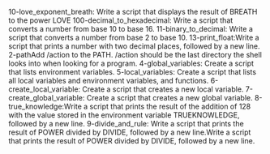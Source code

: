 10-love_exponent_breath: Write a script that displays the result of BREATH to the power LOVE
100-decimal_to_hexadecimal: Write a script that converts a number from base 10 to base 16.
11-binary_to_decimal: Write a script that converts a number from base 2 to base 10.
13-print_float:Write a script that prints a number with two decimal places, followed by a new line.
2-pathAdd /action to the PATH. /action should be the last directory the shell looks into when looking for a program.
4-global_variables: Create a script that lists environment variables.
5-local_variables: Create a script that lists all local variables and environment variables, and functions.
6-create_local_variable: Create a script that creates a new local variable.
7-create_global_variable: Create a script that creates a new global variable.
8-true_knowledge:Write a script that prints the result of the addition of 128 with the value stored in the environment variable TRUEKNOWLEDGE, followed by a new line.
9-divide_and_rule: Write a script that prints the result of POWER divided by DIVIDE, followed by a new line.Write a script that prints the result of POWER divided by DIVIDE, followed by a new line.

